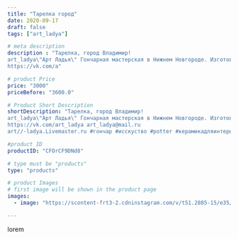 ```yaml
---
title: "Тарелка город"
date: 2020-09-17
draft: false
tags: ["art_ladya"]

# meta description
description : "Тарелка, город Владимир! 
art_ladya\"Арт Ладья\" Гончарная мастерская в Нижнем Новгороде. Изготовление керамики и мастер//-классы по обучению. 
https://vk.com/a"

# product Price
price: "3000"
priceBefore: "3600.0"

# Product Short Description
shortDescription: "Тарелка, город Владимир! 
art_ladya\"Арт Ладья\" Гончарная мастерская в Нижнем Новгороде. Изготовление керамики и мастер//-классы по обучению. 
https://vk.com/art_ladya art_ladya@mail.ru 
art//-ladya.Livemaster.ru #гончар #исскуство #potter #керамикадляинтерьера #керамикаручнаяработа #гончарнаямастерская #сувениры #handmade #посудаизглины #керамика #гончарнаяпосуда #эксклюзивнаякерамика #dishes #decor #ceramicar #сувенир #claygoods #городвладимир #earthenware #ceramic #design #restaurant #ceramicart #владимир #авторскаякерамика #bowl #dish #тарелка #plate"

#product ID
productID: "CFOrCF9DNd8"

# type must be "products"
type: "products"

# product Images
# first image will be shown in the product page
images:
  - image: "https://scontent-frt3-2.cdninstagram.com/v/t51.2885-15/e35/119715321_2052023458261491_8342243079846277525_n.jpg?se=7&_nc_ht=scontent-frt3-2.cdninstagram.com&_nc_cat=103&_nc_ohc=2N17Rpd94fUAX-5aprK&edm=APU89FABAAAA&ccb=7-4&oh=cd27e1650568a28d71d81d13d0c0ab1d&oe=612AB39A&_nc_sid=86f79a&ig_cache_key=MjQwMDA0NDkxMTI2Njk0NDg5Mg%3D%3D.2-ccb7-4"

---
```

lorem
